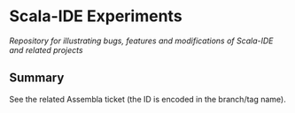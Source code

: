 # Scala-IDE Experiments
*Repository for illustrating bugs, features and modifications of Scala-IDE and related projects*

## Summary
See the related Assembla ticket (the ID is encoded in the branch/tag name).